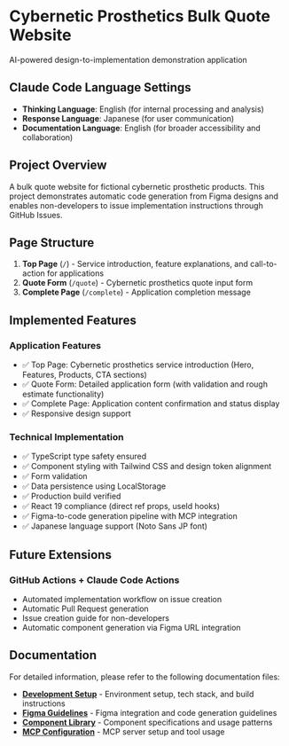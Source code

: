 # Cybernetic Prosthetics Bulk Quote Website

AI-powered design-to-implementation demonstration application

## Claude Code Language Settings

- **Thinking Language**: English (for internal processing and analysis)
- **Response Language**: Japanese (for user communication)
- **Documentation Language**: English (for broader accessibility and collaboration)

## Project Overview

A bulk quote website for fictional cybernetic prosthetic products. This project demonstrates automatic code generation from Figma designs and enables non-developers to issue implementation instructions through GitHub Issues.

## Page Structure

1. **Top Page** (`/`) - Service introduction, feature explanations, and call-to-action for applications
2. **Quote Form** (`/quote`) - Cybernetic prosthetics quote input form
3. **Complete Page** (`/complete`) - Application completion message

## Implemented Features

### Application Features
- ✅ Top Page: Cybernetic prosthetics service introduction (Hero, Features, Products, CTA sections)
- ✅ Quote Form: Detailed application form (with validation and rough estimate functionality)
- ✅ Complete Page: Application content confirmation and status display
- ✅ Responsive design support

### Technical Implementation
- ✅ TypeScript type safety ensured
- ✅ Component styling with Tailwind CSS and design token alignment
- ✅ Form validation
- ✅ Data persistence using LocalStorage
- ✅ Production build verified
- ✅ React 19 compliance (direct ref props, useId hooks)
- ✅ Figma-to-code generation pipeline with MCP integration
- ✅ Japanese language support (Noto Sans JP font)

## Future Extensions

### GitHub Actions + Claude Code Actions
- Automated implementation workflow on issue creation
- Automatic Pull Request generation
- Issue creation guide for non-developers
- Automatic component generation via Figma URL integration

## Documentation

For detailed information, please refer to the following documentation files:

- **[Development Setup](./docs/development-setup.md)** - Environment setup, tech stack, and build instructions
- **[Figma Guidelines](./docs/figma-guidelines.md)** - Figma integration and code generation guidelines
- **[Component Library](./docs/component-library.md)** - Component specifications and usage patterns
- **[MCP Configuration](./docs/mcp-configuration.md)** - MCP server setup and tool usage
